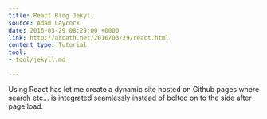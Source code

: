 ```yaml
---
title: React Blog Jekyll
source: Adam Laycock
date: 2016-03-29 08:29:00 +0000
link: http://arcath.net/2016/03/29/react.html
content_type: Tutorial
tool:
- tool/jekyll.md

---
```

Using React has let me create a dynamic site hosted on Github pages where search etc… is integrated seamlessly instead of bolted on to the side after page load.






